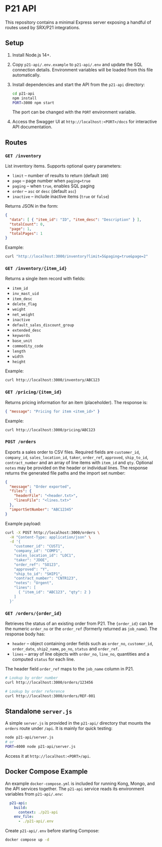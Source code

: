 # P21 API

This repository contains a minimal Express server exposing a handful of routes used by SRX/P21 integrations.

## Setup

1. Install Node.js 14+.

2. Copy `p21-api/.env.example` to `p21-api/.env` and update the SQL connection details. Environment variables will be loaded from this file automatically.

3. Install dependencies and start the API from the `p21-api` directory:
   ```bash
   cd p21-api
   npm install
   PORT=3000 npm start
   ```
   The port can be changed with the `PORT` environment variable.
   
4. Access the Swagger UI at `http://localhost:<PORT>/docs` for interactive API documentation.

## Routes

### `GET /inventory`
List inventory items. Supports optional query parameters:
- `limit` – number of results to return (default `100`)
- `page` – page number when `paging=true`
- `paging` – when `true`, enables SQL paging
- `order` – `asc` or `desc` (default `asc`)
- `inactive` – include inactive items (`true` or `false`)

Returns JSON in the form:

```json
{
  "data": [ { "item_id": "ID", "item_desc": "Description" } ],
  "totalCount": 0,
  "page": 1,
  "totalPages": 1
}
```

Example:
```bash
curl "http://localhost:3000/inventory?limit=5&paging=true&page=2"
```

### `GET /inventory/{item_id}`
Returns a single item record with fields:
- `item_id`
- `inv_mast_uid`
- `item_desc`
- `delete_flag`
- `weight`
- `net_weight`
- `inactive`
- `default_sales_discount_group`
- `extended_desc`
- `keywords`
- `base_unit`
- `commodity_code`
- `length`
- `width`
- `height`

Example:
```bash
curl http://localhost:3000/inventory/ABC123
```

### `GET /pricing/{item_id}`
Returns pricing information for an item (placeholder). The response is:
```json
{ "message": "Pricing for item <item_id>" }
```

Example:
```bash
curl http://localhost:3000/pricing/ABC123
```

### `POST /orders`
Exports a sales order to CSV files. Required fields are `customer_id`,
`company_id`, `sales_location_id`, `taker`, `order_ref`, `approved`,
`ship_to_id`, `contract_number` and an array of line items with `item_id`
and `qty`. Optional `notes` may be provided on the header or individual lines.
The response returns the generated file paths and the import set number:

```json
{
  "message": "Order exported",
  "files": {
    "headerFile": "<header.txt>",
    "linesFile": "<lines.txt>"
  },
  "importSetNumber": "ABC12345"
}
```

Example payload:
```bash
curl -X POST http://localhost:3000/orders \
  -H "Content-Type: application/json" \
  -d '{
    "customer_id": "CUST1",
    "company_id": "COMP1",
    "sales_location_id": "LOC1",
    "taker": "JDOE",
    "order_ref": "SO123",
    "approved": "Y",
    "ship_to_id": "SHIP1",
    "contract_number": "CNTR123",
    "notes": "Urgent",
    "lines": [
      { "item_id": "ABC123", "qty": 2 }
    ]
  }'
```

### `GET /orders/{order_id}`
Retrieves the status of an existing order from P21. The `{order_id}` can be the
numeric `order_no` or the `order_ref` (formerly returned as `job_name`).
The response body has:

- `header` – object containing order fields such as `order_no`, `customer_id`,
  `order_date`, `ship2_name`, `po_no`, `status` and `order_ref`.
- `lines` – array of line objects with `order_no`, `line_no`, quantities and a
  computed `status` for each line.

The header field `order_ref` maps to the `job_name` column in P21.

```bash
# Lookup by order number
curl http://localhost:3000/orders/123456

# Lookup by order reference
curl http://localhost:3000/orders/REF-001
```

## Standalone `server.js`
A simple `server.js` is provided in the `p21-api/` directory that mounts the `orders` route under `/api`. It is mainly for quick testing:

```bash
node p21-api/server.js
# or
PORT=4000 node p21-api/server.js
```

Access it at `http://localhost:<PORT>/api`.

## Docker Compose Example

An example `docker-compose.yml` is included for running Kong, Mongo, and the API
services together. The `p21-api` service reads its environment variables from
`p21-api/.env`:

```yaml
  p21-api:
    build:
      context: ./p21-api
    env_file:
      - ./p21-api/.env
```

Create `p21-api/.env` before starting Compose:

```bash
docker compose up -d
```


